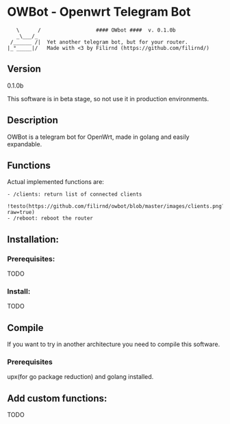 

# OWBot - Openwrt Telegram Bot


````
   \      /                  #### OWbot ####  v. 0.1.0b
   _\___/_
 /______ /|  Yet another telegram bot, but for your router.
|_°_____|/   Made with <3 by Filirnd (https://github.com/filirnd/)
````

## Version
0.1.0b

This software is in beta stage, so not use it in production environments. 

## Description
OWBot is a telegram bot for OpenWrt, made in golang and easily expandable.


## Functions
Actual implemented functions are:

    - /clients: return list of connected clients
        !testo(https://github.com/filirnd/owbot/blob/master/images/clients.png?raw=true)
    - /reboot: reboot the router
     
## Installation:
### Prerequisites:
TODO

### Install:
TODO


## Compile
If you want to try in another architecture you need to compile this software.

### Prerequisites
upx(for go package reduction) and golang installed.

## Add custom functions:
TODO



